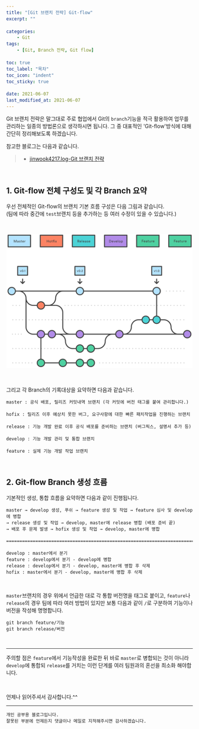 ```yaml
---
title: "[Git 브랜치 전략] Git-flow"
excerpt: ""

categories: 
    - Git
tags:
    - [Git, Branch 전략, Git flow]

toc: true
toc_label: "목차"
toc_icon: "indent"
toc_sticky: true

date: 2021-06-07
last_modified_at: 2021-06-07
---
```

Git 브랜치 전략은 말그대로 주로 협업에서 Git의 `branch`기능을 적극 활용하여 업무를 관리하는 일종의 
방법론으로 생각하시면 됩니다. 그 중 대표적인 'Git-flow'방식에 대해 간단히 정리해보도록 하겠습니다.   

참고한 블로그는 다음과 같습니다.   

> * [jinwook4217.log-Git 브랜치 전략](https://velog.io/@jinuku/Git-%EB%B8%8C%EB%9E%9C%EC%B9%98-%EC%A0%84%EB%9E%B5)

<br/>

## 1. Git-flow 전체 구성도 및 각 Branch 요약
우선 전체적인 Git-flow의 브랜치 기본 흐름 구성은 다음 그림과 같습니다.   
(팀에 따라 중간에 `test`브랜치 등을 추가하는 등 여러 수정이 있을 수 있습니다.)

<br/>

![git-flow2](\assets\images\git-post\git-flow2.svg)

<br/>

그리고 각 Branch의 기록대상을 요약하면 다음과 같습니다.   
```
master : 공식 배포, 릴리즈 커밋내역 브랜치 (각 커밋에 버전 태그를 붙여 관리합니다.)

hofix : 릴리즈 이후 예상치 못한 버그, 요구사항에 대한 빠른 패치작업을 진행하는 브랜치

release : 기능 개발 완료 이후 공식 배포를 준비하는 브랜치 (버그픽스, 설명서 추가 등) 

develop : 기능 개발 관리 및 통합 브랜치

feature : 실제 기능 개발 작업 브랜치
```

<br/>

## 2. Git-flow Branch 생성 흐름
기본적인 생성, 통합 흐름을 요약하면 다음과 같이 진행됩니다.
```
master → develop 생성, 푸쉬 → feature 생성 및 작업 → feature 심사 및 develop에 병합
→ release 생성 및 작업 → develop, master에 release 병합 (배포 준비 끝)
→ 배포 후 문제 발생 → hofix 생성 및 작업 → develop, master에 병합

==================================================================================

develop : master에서 분기 
feature : develop에서 분기 - develop에 병합
release : develop에서 분기 - develop, master에 병합 후 삭제
hofix : master에서 분기 - develop, master에 병합 후 삭제
```

<br/>

`master`브랜치의 경우 위에서 언급한 대로 각 통합 버전명을 태그로 붙이고, `feature`나 `release`의 경우 
팀에 따라 여러 방법이 있지만 보통 다음과 같이 `/`로 구분하여 기능이나 버전을 작성해 명명합니다.
```
git branch feature/기능
git branch release/버전
```

<br/>

***
주의할 점은 `feature`에서 기능작성을 완료한 뒤 바로 `master`로 병합되는 것이 아니라 `develop`에 통합되 
`release`를 거치는 이런 단계를 여러 팀원과의 혼선을 최소화 해야합니다.   

<br/>

언제나 읽어주셔서 감사합니다.^^  

***

```
개인 공부용 블로그입니다.
잘못된 부분에 언제든지 댓글이나 메일로 지적해주시면 감사하겠습니다.
```